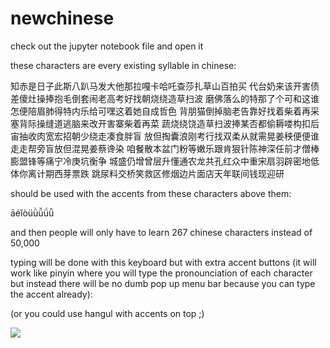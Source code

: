 # newchinese
check out the jupyter notebook file and open it


these characters are every existing syllable in chinese:

知赤是日子此斯八趴马发大他那拉嘎卡哈吒查莎扎草山百拍买
代台奶来该开害债差傻灶操捧抱毛倒套闹老高考好找朝烧绕造草扫波
磨佛落么的特那了个可和这谁怎便陪眉肺得特内乐给可嘿这着她自成哲色
背朋猫倒掉脑老告靠好找着柴着再采塞背际操缝道逃脑来改开害寨柴着再菜
蔬烧绕饶造草扫波捧某否都偷耨喽构扣后宙抽收肉宽宏招朝少绕走凑食胖盲
放但掏囊浪刚考行找双柔从就需晃姜秧便便谁走走帮旁盲放但混晃姜蔡谗染
咱餐散本盆门粉等嫩乐跟肯狠针陈神深任前才僧棒膨盟锋等痛宁冷庚坑衡争
城盛仍增曾层升懂通农龙共孔红众中重宋扇羽辟密地低体你离计期西芽票跌
跳尿料交桥笑救区修烟边片面店天年联间钱现迎研

should be used with the accents from these characters above them:

āéǐòüǜǚǘǖ

and then people will only have to learn 267 chinese characters instead of 50,000


typing will be done with this keyboard but with extra accent buttons 
(it will work like pinyin where you will type the pronounciation
of each character but instead there will be no dumb pop up 
menu bar because you can type the accent already):

(or you could use hangul with accents on top ;)

<img src="https://www.google.com/url?sa=i&url=https%3A%2F%2Fen.wikipedia.org%2Fwiki%2FDayi_method&psig=AOvVaw2uKhfgNwndZuG_QR9uU2U5&ust=1686820051198000&source=images&cd=vfe&ved=0CBAQjRxqFwoTCODiyMG0wv8CFQAAAAAdAAAAABAE"></img>
